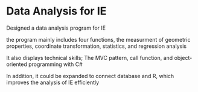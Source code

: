 # Data Analysis for IE
Designed a data analysis program for IE

the program mainly includes four functions, the measurment of geometric properties, coordinate transformation, statistics, and regression analysis

It also displays technical skills; The MVC pattern, call function, and object-oriented programming with C#

In addition, it could be expanded to connect database and R, which improves the analysis of IE efficiently

